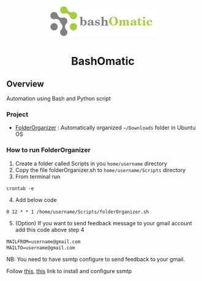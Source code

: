 <h1 align="center">
   <img src="assets/logo.png">
   
</h1>

# <center>BashOmatic</center>

## Overview
Automation using Bash and Python script

### Project
- [FolderOrganizer](https://github.com/mirsahib/Project-BashOmatic/blob/master/Bash/folderOrganizer.sh) :  Automatically organized `~/Downloads` folder in Ubuntu OS

### How to run FolderOrganizer

1. Create a folder called Scripts in you `home/username` directory 
2. Copy the file folderOrganizer.sh to `home/username/Scripts` directory
3. From terminal run 
```
crontab -e
```
4. Add below code
```
0 12 * * 1 /home/username/Scripts/folderOrganizer.sh

```
5. (Option) If you want to send feedback message to your gmail account add this code above step 4

```
MAILFROM=username@gmail.com
MAILTO=username@gmail.com
```
NB: You need to have ssmtp configure to send feedback to your gmail.

Follow [this](https://www.digitalocean.com/community/questions/how-to-send-emails-from-a-bash-script-using-ssmtp), [this](https://unix.stackexchange.com/questions/202934/how-to-send-mail-to-gmail-account-using-ssmtp) link to install and configure ssmtp


